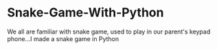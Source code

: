 # Snake-Game-With-Python
We all are familiar with snake game, used to play in our parent's keypad phone...I made a snake game in Python
